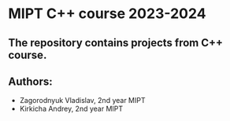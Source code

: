 # MIPT C++ course 2023-2024

## The repository contains projects from C++ course.

## Authors:
- Zagorodnyuk Vladislav, 2nd year MIPT
- Kirkicha Andrey, 2nd year MIPT
